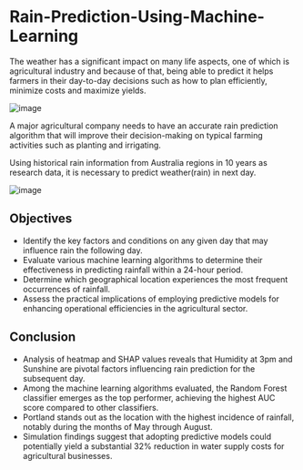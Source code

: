 # Rain-Prediction-Using-Machine-Learning

The weather has a significant impact on many life aspects, one of which is agricultural industry and because of that, being able to predict it helps farmers in their day-to-day decisions such as how to plan efficiently, minimize costs and maximize yields.

![image](https://media.tehrantimes.com/d/t/2022/06/07/3/4174500.jpg?ts=1654586765162)

A major agricultural company needs to have an accurate rain prediction algorithm that will improve their decision-making on typical farming activities such as planting
and irrigating.

Using historical rain information from Australia regions in 10 years as research data, it is necessary to predict weather(rain) in next day.

![image](https://user-images.githubusercontent.com/102453318/183581327-f57347d5-5414-45df-9133-57cec49e2f36.png)

## Objectives
- Identify the key factors and conditions on any given day that may influence rain the following day.
- Evaluate various machine learning algorithms to determine their effectiveness in predicting rainfall within a 24-hour period.
- Determine which geographical location experiences the most frequent occurrences of rainfall.
- Assess the practical implications of employing predictive models for enhancing operational efficiencies in the agricultural sector.
## Conclusion
- Analysis of heatmap and SHAP values reveals that Humidity at 3pm and Sunshine are pivotal factors influencing rain prediction for the subsequent day.
- Among the machine learning algorithms evaluated, the Random Forest classifier emerges as the top performer, achieving the highest AUC score compared to other classifiers.
- Portland stands out as the location with the highest incidence of rainfall, notably during the months of May through August.
- Simulation findings suggest that adopting predictive models could potentially yield a substantial 32% reduction in water supply costs for agricultural businesses.
